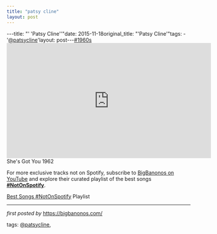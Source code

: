 ```yaml
---
title: "patsy cline"
layout: post
---
```

---title: "' 'Patsy Cline''"date: 2015-11-18original_title: "'Patsy Cline'"tags:  - '[@patsycline](/tags/patsycline/)'layout: post---[#1960s](/tags/1960s/) <br /><iframe allowfullscreen="" frameborder="0" height="315" src="https://www.youtube.com/embed/0LgEDPaITmU?list=PLtuNtuTatqI3X01zTqiujiaUhFaK1PjKA" width="560"></iframe> She's Got You 1962<!--Subscribe and Playlist Links--><div>    <p>For more exclusive tracks not on Spotify, subscribe to <a href="https://www.youtube.com/[@BigBanonos](/tags/BigBanonos/)" target="_blank">BigBanonos on YouTube</a> and explore their curated playlist of the best songs <strong>[#NotOnSpotify](/tags/NotOnSpotify/)</strong>.</p>    <p><a href="https://www.youtube.com/playlist?list=PLtuNtuTatqI0kFahUCbtbfenC_ET5O_tr" target="_blank">Best Songs [#NotOnSpotify](/tags/NotOnSpotify/) Playlist<br /></a></p></div><hr /><p><em>first posted by</em> <a href="https://bigbanonos.com/" rel="noopener" target="_new">https://bigbanonos.com/</a></p><p>tags: [@patsycline](/tags/patsycline/),</p>